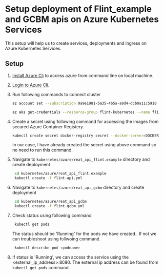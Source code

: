 # Setup deployment of Flint_example and GCBM apis on Azure Kubernetes Services

This setup will help us to create services, deployments and ingress on Azure Kubernetes Services.

## Setup

1. [Install Azure Cli](https://docs.microsoft.com/en-us/cli/azure/install-azure-cli) to access azure from command line on local machine.
2. [Login to Azure Cli](https://docs.microsoft.com/en-us/cli/azure/authenticate-azure-cli).
3. Run following commands to connect cluster
   ```sh
   az account set --subscription 9a9e1981-5a35-4b5a-a9d4-dcb9a11c5918
   ```

   ```sh
   az aks get-credentials --resource-group flint-kubernetes --name flint-kubernetes
   ```
4. Create a secret using following command for accessing the images from secured Azure Container Registery.
   ```sh
   kubectl create secret docker-registry secret --docker-server=DOCKER_REGISTRY_SERVER --docker-username=DOCKER_USER --docker-password=DOCKER_PASSWORD --docker-email=DOCKER_EMAIL
   ```
   In our case, I have already created the secret using above command so no need to run this command. 
5. Navigate to `kubernetes/azure/reat_api_flint.example` directory and create deployment
   ```sh
	cd kubernetes/azure/reat_api_flint.example
	kubectl create -f flint-api.yml
   ```
6. Navigate to `kubernetes/azure/reat_api_gcbm` directory and create deployment
   ```sh
	cd kubernetes/azure/reat_api_gcbm
	kubectl create -f flint-gcbm.yml
   ```
7. Check status using following command
   ```sh
	kubectl get pods
   ```
   The status should be 'Running'  for the pods we have created.. If not we can troubleshoot using follwoing command.
   ```sh
	kubectl describe pod <podname>
   ```
8. If status is 'Running', we can access the service using the <external_ip_address>:8080. The external ip address can be found from `kubectl get pods` command.
   


